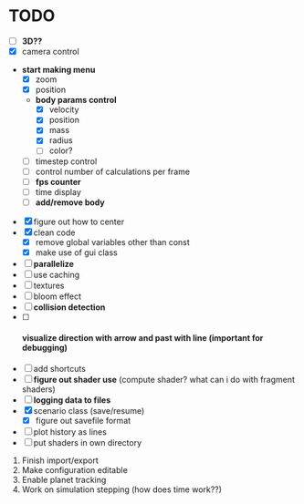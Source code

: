 # TODO
- [ ] **3D??**
- [X] camera control
- **start making menu**
    - [X] zoom
    - [X] position
    - **body params control**
      - [X] velocity
      - [X] position
      - [X] mass
      - [X] radius
      - [ ] color?
    - [ ] timestep control
    - [ ] control number of calculations per frame
    - [ ] **fps counter**
    - [ ] time display
    - [ ] **add/remove body**

- [X] figure out how to center
- [X] clean code
  - [X] remove global variables other than const
  - [X] make use of gui class
- [ ] **parallelize**
- [ ] use caching
- [ ] textures
- [ ] bloom effect
- [ ] **collision detection**
- [ ] #### **visualize direction with arrow and past with line** (important for debugging)
- [ ] add shortcuts
- [ ] **figure out shader use** (compute shader? what can i do with fragment shaders)
- [ ] **logging data to files**
- [X] scenario class (save/resume)
  - [X] figure out savefile format
- [ ] plot history as lines
- [ ] put shaders in own directory

1. Finish import/export
2. Make configuration editable
3. Enable planet tracking
4. Work on simulation stepping (how does time work??)
